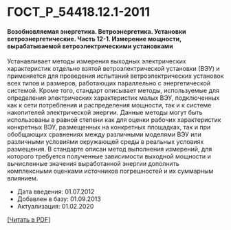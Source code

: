 # ГОСТ_Р_54418.12.1-2011

#### Возобновляемая энергетика. Ветроэнергетика. Установки ветроэнергетические. Часть 12-1. Измерение мощности, вырабатываемой ветроэлектрическими установками

Устанавливает методы измерения выходных электрических характеристик отдельно взятой ветроэлектрической установки (ВЭУ) и применяется для проведения испытаний ветроэлектрических установок всех типов и размеров, работающих параллельно с энергетической системой. Кроме того, стандарт описывает методы, используемые для определения электрических характеристик малых ВЭУ, подключенных как к сети потребления и распределения мощности, так и к системе накопителей электрической энергии. Данные методы могут быть использованы в равной степени как для оценки рабочих характеристик конкретных ВЭУ, размещенных на конкретных площадках, так и при обобщающих сравнениях между различными моделями ВЭУ или различными условиями окружающей среды в реальных условиях размещения. В стандарте описан метод выполнения измерений, для которого требуется полученные зависимости выходной мощности и вычисленные значения выработанной энергии дополнить комплексными оценками источников погрешностей и их суммарным влиянием.

- Дата введения: 01.07.2012
- Добавлен в базу: 01.09.2013
- Актуализация: 01.02.2020

<a onclick="openFileCallback('https://standartgost.ru/g/ГОСТ_Р_54418.12.1-2011.pdf', 'ГОСТ_Р_54418.12.1-2011.pdf');" href="#">[Читать в PDF]</a>